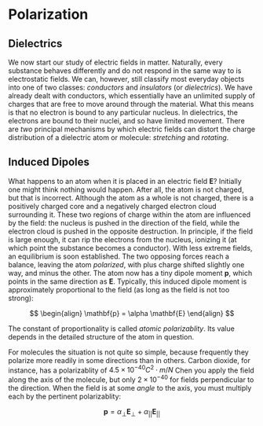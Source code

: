 # Polarization

## Dielectrics

We now start our study of electric fields in matter. Naturally, every substance behaves differently and do not respond in the same way to is electrostatic fields. We can, however, still classify most everyday objects into one of two classes: *conductors* and *insulators* (or *dielectrics*). We have already dealt with conductors, which essentially have an unlimited supply of charges that are free to move around through the material. What this means is that no electron is bound to any particular nucleus. In dielectrics, the electrons are bound to their nuclei, and so have limited movement. There are *two* principal mechanisms by which electric fields can distort the charge distribution of a dielectric atom or molecule: *stretching* and *rotating*.

## Induced Dipoles

What happens to an atom when it is placed in an electric field $\mathbf{E}$? Initially one might think nothing would happen. After all, the atom is not charged, but that is incorrect. Although the atom as a whole is not charged, there is a positively charged core and a negatively charged electron cloud surrounding it. These two regions of charge within the atom are influenced by the field: the nucleus is pushed in the direction of the field, while the electron cloud is pushed in the opposite destruction. In principle, if the field is large enough, it can rip the electrons from the nucleus, ionizing it (at which point the substance becomes a conductor). With less extreme fields, an equilibrium is soon established. The two opposing forces reach a balance, leaving the atom *polarized*, with plus charge shifted slightly one way, and minus the other. The atom now has a tiny dipole moment $\mathbf{p}$, which points in the same direction as $\mathbf{E}$. Typically, this induced dipole moment is approximately proportional to the field (as long as the field is not too strong):

$$
\begin{align}
\mathbf{p} = \alpha \mathbf{E}
\end{align}
$$

The constant of proportionality is called *atomic polarizablity*. Its value depends in the detailed structure of the atom in question.

For molecules the situation is not quite so simple, because frequently they polarize more readily in some directions than in others. Carbon dioxide, for instance, has a polarizablity of $4.5 \times 10^{-40}C^{2} \cdot m/N$ Chen you apply the field along the axis of the molecule, but only $2 \times 10^{-40}$ for fields perpendicular to the direction. When the field is at some *angle* to the axis, you must multiply each by the pertinent polarizablity:

$$
\mathbf{p} = \alpha_{\perp}\mathbf{E}_{\perp}+ \alpha_{||}\mathbf{E}_{||}
$$